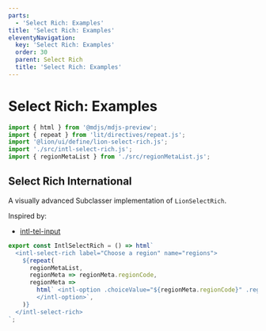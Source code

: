 ```yaml
---
parts:
  - 'Select Rich: Examples'
title: 'Select Rich: Examples'
eleventyNavigation:
  key: 'Select Rich: Examples'
  order: 30
  parent: Select Rich
  title: 'Select Rich: Examples'
---
```


# Select Rich: Examples

```js script
import { html } from '@mdjs/mdjs-preview';
import { repeat } from 'lit/directives/repeat.js';
import '@lion/ui/define/lion-select-rich.js';
import './src/intl-select-rich.js';
import { regionMetaList } from './src/regionMetaList.js';
```

## Select Rich International

A visually advanced Subclasser implementation of `LionSelectRich`.

Inspired by:

- [intl-tel-input](https://intl-tel-input.com/)

```js story
export const IntlSelectRich = () => html`
  <intl-select-rich label="Choose a region" name="regions">
    ${repeat(
      regionMetaList,
      regionMeta => regionMeta.regionCode,
      regionMeta =>
        html` <intl-option .choiceValue="${regionMeta.regionCode}" .regionMeta="${regionMeta}">
        </intl-option>`,
    )}
  </intl-select-rich>
`;
```
